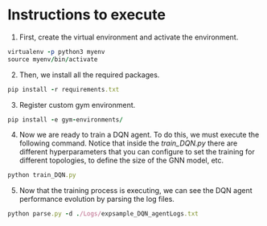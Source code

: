 # Instructions to execute

1. First, create the virtual environment and activate the environment.
```ruby
virtualenv -p python3 myenv
source myenv/bin/activate
```

2. Then, we install all the required packages.
```ruby
pip install -r requirements.txt
```

3. Register custom gym environment.
```ruby
pip install -e gym-environments/
```

4. Now we are ready to train a DQN agent. To do this, we must execute the following command. Notice that inside the *train_DQN.py* there are different hyperparameters that you can configure to set the training for different topologies, to define the size of the GNN model, etc.
```ruby
python train_DQN.py
```

5. Now that the training process is executing, we can see the DQN agent performance evolution by parsing the log files.
```ruby
python parse.py -d ./Logs/expsample_DQN_agentLogs.txt
```